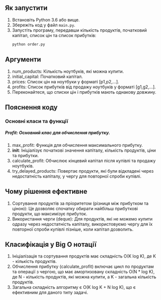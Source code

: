 ## Як запустити
1. Встановіть Python 3.6 або вище.
2. Збережіть код у файл `main.py`.
3. Запустіть програму, передавши кількість продуктів, початковий капітал, список цін та список прибутків:
   ```bash
   python order.py
    ```
   
## Аргументи
1. num_products: Кількість ноутбуків, які можна купити.
2. initial_capital: Початковий капітал.
3. prices: Список цін на ноутбуки у форматі [p1,p2,...].
4. profits: Список прибутків від продажу ноутбуків у форматі [g1,g2,...].
5. Переконайтеся, що списки цін і прибутків мають однакову довжину.

## Пояснення коду
### Основні класи та функції
##### Profit: Основний клас для обчислення прибутку.
1. max_profit: Функція для обчислення максимального прибутку.
2. __init__: Ініціалізує початкові значення капіталу, кількість продуктів, ціни та прибутки.
3. calculate_profit: Обчислює кінцевий капітал після купівлі та продажу ноутбуків.
4. try_delayed_products: Повертає продукти, які були відкладені через недостатність капіталу, у чергу для повторної спроби купівлі.

## Чому рішення ефективне
1. Сортування продуктів за пріоритетом (різниця між прибутком та ціною): Це дозволяє спочатку обирати найбільш прибуткові продукти, що максимізує прибуток.
2. Використання черги (deque): Для продуктів, які не можемо купити одразу через недостатність капіталу, використовуємо чергу для їх повторної спроби купівлі пізніше, коли капітал дозволить.

## Класифікація у Big O нотації
1. Ініціалізація та сортування продуктів має складність O(K log K), де K - кількість продуктів.
2. Обчислення прибутку (calculate_profit) включає цикл по продуктам та операції з чергою, що має амортизовану складність O(N * log K), де N - кількість продуктів, які можна купити, а K - загальна кількість продуктів.
3. Загальна складність алгоритму є O(K log K + N log K), що є ефективним для даного типу задачі.